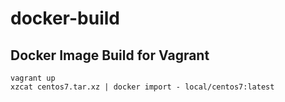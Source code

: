 docker-build
=============

## Docker Image Build for Vagrant

```
vagrant up
xzcat centos7.tar.xz | docker import - local/centos7:latest
```
